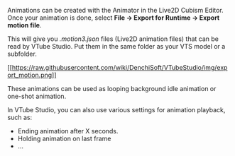 Animations can be created with the Animator in the Live2D Cubism Editor. Once your animation is done, select **File → Export for Runtime → Export motion file**.


This will give you _.motion3.json_ files (Live2D animation files) that can be read by VTube Studio. Put them in the same folder as your VTS model or a subfolder.

[[https://raw.githubusercontent.com/wiki/DenchiSoft/VTubeStudio/img/export_motion.png]]

These animations can be used as looping background idle animation or one-shot animation.

In VTube Studio, you can also use various settings for animation playback, such as:
* Ending animation after X seconds.
* Holding animation on last frame
* ...
